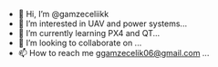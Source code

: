 - 👋 Hi, I’m @gamzeceliikk
- 👀 I’m interested in UAV and power systems...
- 🌱 I’m currently learning PX4 and QT...
- 💞️ I’m looking to collaborate on ...
- 📫 How to reach me ggamzecelik06@gmail.com ...

<!---
gamzeceliikk/gamzeceliikk is a ✨ special ✨ repository because its `README.md` (this file) appears on your GitHub profile.
You can click the Preview link to take a look at your changes.
--->
